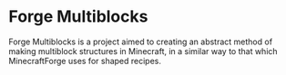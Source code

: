 # Forge Multiblocks

Forge Multiblocks is a project aimed to creating an abstract method of making multiblock structures in Minecraft, in a similar way to that which MinecraftForge uses for shaped recipes.